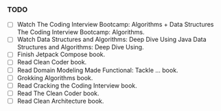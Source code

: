 ### TODO 


- [ ]  Watch The Coding Interview Bootcamp: Algorithms + Data Structures
The Coding Interview Bootcamp: Algorithms.
- [ ] Watch Data Structures and Algorithms:  Deep Dive Using Java
Data Structures and Algorithms: Deep Dive Using.
- [ ] Finish Jetpack Compose book.
- [ ] Read Clean Coder book.
- [ ] Read Domain Modeling Made Functional: Tackle ... book.
- [ ] Grokking Algorithms book.
- [ ] Read Cracking the Coding Interview book.
- [ ] Read The Clean Coder book.
- [ ] Read Clean Architecture book.